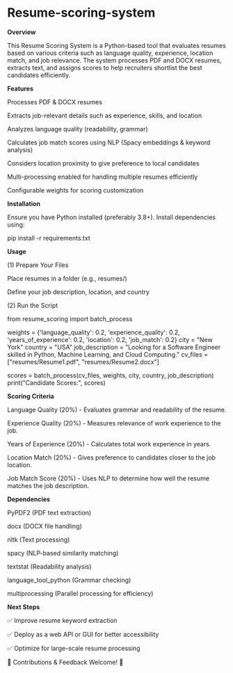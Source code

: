 # Resume-scoring-system

**Overview**

This Resume Scoring System is a Python-based tool that evaluates resumes based on various criteria such as language quality, experience, location match, and job relevance. The system processes PDF and DOCX resumes, extracts text, and assigns scores to help recruiters shortlist the best candidates efficiently.

**Features**

Processes PDF & DOCX resumes

Extracts job-relevant details such as experience, skills, and location

Analyzes language quality (readability, grammar)

Calculates job match scores using NLP (Spacy embeddings & keyword analysis)

Considers location proximity to give preference to local candidates

Multi-processing enabled for handling multiple resumes efficiently

Configurable weights for scoring customization

**Installation**

Ensure you have Python installed (preferably 3.8+). Install dependencies using:

pip install -r requirements.txt

**Usage**

(1) Prepare Your Files

Place resumes in a folder (e.g., resumes/)

Define your job description, location, and country

(2) Run the Script

from resume_scoring import batch_process

weights = {'language_quality': 0.2, 'experience_quality': 0.2, 'years_of_experience': 0.2, 'location': 0.2, 'job_match': 0.2}
city = "New York"
country = "USA"
job_description = "Looking for a Software Engineer skilled in Python, Machine Learning, and Cloud Computing."
cv_files = ["resumes/Resume1.pdf", "resumes/Resume2.docx"]

scores = batch_process(cv_files, weights, city, country, job_description)
print("Candidate Scores:", scores)

**Scoring Criteria**

Language Quality (20%) - Evaluates grammar and readability of the resume.

Experience Quality (20%) - Measures relevance of work experience to the job.

Years of Experience (20%) - Calculates total work experience in years.

Location Match (20%) - Gives preference to candidates closer to the job location.

Job Match Score (20%) - Uses NLP to determine how well the resume matches the job description.

**Dependencies**

PyPDF2 (PDF text extraction)

docx (DOCX file handling)

nltk (Text processing)

spacy (NLP-based similarity matching)

textstat (Readability analysis)

language_tool_python (Grammar checking)

multiprocessing (Parallel processing for efficiency)

**Next Steps**

✅ Improve resume keyword extraction

✅ Deploy as a web API or GUI for better accessibility

✅ Optimize for large-scale resume processing

📩 Contributions & Feedback Welcome! 🚀


